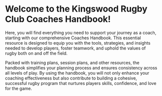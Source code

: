 # Welcome to the Kingswood Rugby Club Coaches Handbook!

Here, you will find everything you need to support your journey as a coach, starting with our comprehensive Coaches Handbook. This essential resource is designed to equip you with the tools, strategies, and insights needed to develop players, foster teamwork, and uphold the values of rugby both on and off the field.

Packed with training plans, session plans, and other resources, the handbook simplifies your planning process and ensures consistency across all levels of play. By using the handbook, you will not only enhance your coaching effectiveness but also contribute to building a cohesive, successful rugby program that nurtures players skills, confidence, and love for the game.